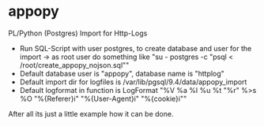 # appopy
PL/Python (Postgres) Import for Http-Logs

* Run SQL-Script with user postgres, to create database and user for the import
-> as root user do something like "su - postgres -c "psql < /root/create_appopy_nojson.sql""
* Default database user is "appopy", database name is "httplog"
* Default import dir for logfiles is /var/lib/pgsql/9.4/data/appopy_import
* Default logformat in function is LogFormat "%V %a %l %u %t \"%r\" %>s %O \"%{Referer}i\" \"%{User-Agent}i\" \"%{cookie}i\""

After all its just a little example how it can be done.
